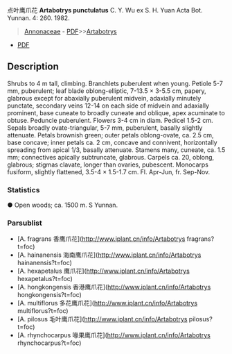点叶鹰爪花 **Artabotrys punctulatus** C. Y. Wu ex S. H. Yuan Acta Bot. Yunnan. 4: 260. 1982.

> [Annonaceae](http://www.iplant.cn/info/Annonaceae?t=foc) - [PDF](http://www.iplant.cn/foc/pdf/Annonaceae.pdf)>>[Artabotrys](http://www.iplant.cn/info/Artabotrys?t=foc)
 - [PDF](http://www.iplant.cn/foc/pdf/Artabotrys.pdf)

## Description

Shrubs to 4 m tall, climbing. Branchlets puberulent when young. Petiole 5-7 mm, puberulent; leaf blade oblong-elliptic, 7-13.5 × 3-5.5 cm, papery, glabrous except for abaxially puberulent midvein, adaxially minutely punctate, secondary veins 12-14 on each side of midvein and adaxially prominent, base cuneate to broadly cuneate and oblique, apex acuminate to obtuse. Peduncle puberulent. Flowers 3-4 cm in diam. Pedicel 1.5-2 cm. Sepals broadly ovate-triangular, 5-7 mm, puberulent, basally slightly attenuate. Petals brownish green; outer petals oblong-ovate, ca. 2.5 cm, base concave; inner petals ca. 2 cm, concave and connivent, horizontally spreading from apical 1/3, basally attenuate. Stamens many, cuneate, ca. 1.5 mm; connectives apically subtruncate, glabrous. Carpels ca. 20, oblong, glabrous; stigmas clavate, longer than ovaries, pubescent. Monocarps fusiform, slightly flattened, 3.5-4 × 1.5-1.7 cm. Fl. Apr-Jun, fr. Sep-Nov.

### Statistics
● Open woods; ca. 1500 m. S Yunnan.

### Parsublist

* [A.  fragrans  香鹰爪花](http://www.iplant.cn/info/Artabotrys fragrans?t=foc)
* [A.  hainanensis  海南鹰爪花](http://www.iplant.cn/info/Artabotrys hainanensis?t=foc)
* [A.  hexapetalus  鹰爪花](http://www.iplant.cn/info/Artabotrys hexapetalus?t=foc)
* [A.  hongkongensis  香港鹰爪花](http://www.iplant.cn/info/Artabotrys hongkongensis?t=foc)
* [A.  multiflorus  多花鹰爪花](http://www.iplant.cn/info/Artabotrys multiflorus?t=foc)
* [A.  pilosus  毛叶鹰爪花](http://www.iplant.cn/info/Artabotrys pilosus?t=foc)
* [A.  rhynchocarpus  喙果鹰爪花](http://www.iplant.cn/info/Artabotrys rhynchocarpus?t=foc)
